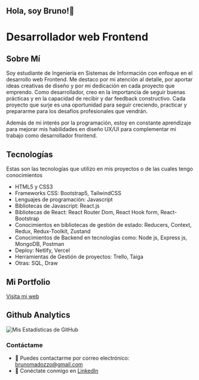 ## Hola, soy Bruno!👋
# Desarrollador web Frontend

## Sobre Mí
Soy estudiante de Ingeniería en Sistemas de Información con enfoque en el desarrollo web Frontend. Me destaco por mi atención al detalle, por aportar ideas creativas de diseño y por mi dedicación en cada proyecto que emprendo. Como desarrollador, creo en la importancia de seguir buenas prácticas y en la capacidad de recibir y dar feedback constructivo. Cada proyecto que surje es una oportunidad para seguir creciendo, practicar y prepararme para los desafíos profesionales que vendrán.

Además de mi interés por la programación, estoy en constante aprendizaje para mejorar mis habilidades en diseño UX/UI para complementar mi trabajo como desarrollador frontend.

## Tecnologías

Estas son las tecnologías que utilizo en mis proyectos o de las cuales tengo conocimientos

- HTML5 y CSS3
- Frameworks CSS: Bootstrap5, TailwindCSS
- Lenguajes de programación: Javascript
- Bibliotecas de Javascript: React.js
- Bibliotecas de React: React Router Dom, React Hook form, React-Bootstrap
- Conocimientos en bibliotecas de gestión de estado: Reducers, Context, Redux, Redux-Toolkit, Zustand
- Conocimientos de Backend en tecnologías como: Node js, Express js, MongoDB, Postman
- Deploy: Netlify, Vercel
- Herramientas de Gestión de proyectos: Trello, Taiga
- Otras: SQL, Draw

## Mi Portfolio

<a href="https://brunomadozzo-portfolio.netlify.app" target="_blank">Visita mi web</a>

## Github Analytics
![Mis Estadísticas de GitHub](https://github-readme-stats-eight-theta.vercel.app/api?username=brunomry&show_icons=true&theme=blue&include_all_commits=true&count_private=true)

### Contáctame
- 📧 Puedes contactarme por correo electrónico: [brunomadozzo@gmail.com](mailto:brunomadozzo@gmail.com)
- 💼 Conéctate conmigo en [LinkedIn](https://www.linkedin.com/in/bruno-madozzo/)
